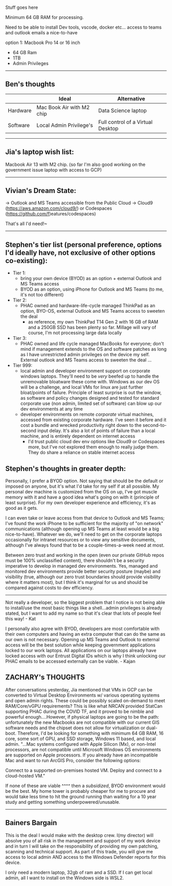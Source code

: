 Stuff goes here

Minimum 64 GB RAM for processing.

Need to be able to install Dev tools, vscode, docker etc...
access to teams and outlook emails a nice-to-have

option 1:
Macbook Pro 14 or 16 inch
- 64 GB Ram
- 1TB 
- Admin Privileges

---
## Ben's thoughts

||Ideal|Alternative|
|---|---|---|
|Hardware|Mac Book Air with M2 chip|Data Science laptop|
|Software|Local Admin Privilege's|Full control of a Virtual Desktop|

---

## Jia's laptop wish list:

Macbook Air 13 with M2 chip. (so far I'm also good working on the government issue laptop with access to GCP)

---
## Vivian's Dream State:
-> Outlook and MS Teams accessible from the Public Cloud
-> Cloud9 (https://aws.amazon.com/cloud9/) or Codespaces (https://github.com/f)eatures/codespaces)

That's all I'd need!~

---
## Stephen's tier list (personal preference, options I'd ideally have, not exclusive of other options co-existing):
- Tier 1:
  - bring your own device (BYOD) as an option + external Outlook and MS Teams access
  - BYOD as an option, using iPhone for Outlook and MS Teams (to me, it's not too different)
- Tier 2:
  - PHAC owned and hardware-life-cycle managed ThinkPad as an option, BYO-OS, external Outlook and MS Teams access to sweeten the deal
    - as reference, my own ThinkPad T14 Gen 2 with 16 GB of RAM and a 250GB SSD has been plenty so far. Millage will vary of course, I'm not processing large data locally 
- Tier 3:
  - PHAC owned and life cycle managed MacBooks for everyone; don't mind if management extends to the OS and software patches as long as I have unrestricted admin privileges on the device my self. External outlook and MS Teams access to sweeten the deal
...
- Tier 999:
  - local admin and developer environment support on corporate windows laptops. They'll need to be _very_ beefed up to handle the unremovable bloatware these come with. Windows as our dev OS will be a challenge, and local VMs for linux are just further bloat/points of failure. Principle of least surprise is out the window, as software and policy changes designed and tested for standard corporate use (non admin, limited set of software) can blow up our dev environments at any time
  - developer environments on remote _corporate_ virtual machines, accessed from existing corporate hardware. I've seen it before and it cost a bundle and wrecked productivity right down to the second-to-second input delay. It's also a lot of points of failure than a local machine, and is entirely dependent on internet access
    - I'd trust public cloud dev env options like Cloud9 or Codespaces more, but I've not explored them enough to really judge them. They do share a reliance on stable internet access

## Stephen's thoughts in greater depth:
Personally, I prefer a BYOD option. Not saying that should be the default or imposed on anyone, but it's what I'd take for my self if at all possible. My personal dev machine is customized from the OS on up, I've got muscle memory with it and have a good idea what's going on with it (principle of least surprise). For my own developer experience and efficiency, it's as good as it gets.

I can even take or leave access from that device to Outlook and MS Teams; I've found the work iPhone to be sufficient for the majority of "on network" communications (although opening up MS Teams at least would be a big nice-to-have). Whatever we do, we'll need to get on the corporate laptops occasionally for intranet resources or to view any sensitive documents, although I've always found that to be a couple-times-a-week need at most.

Between zero trust and working in the open (even our private GitHub repos must be 100% unclassified content), there shouldn't be a security imperative to develop in managed dev environments. Yes, managed and monitored dev environments provide better security posture (maybe) and visibility (true, although our zero trust boundaries should provide visibility where it matters most), but I think it's marginal for us and should be compared against costs to dev efficiency.

----

Not really a developer, so the biggest problem that I notice is not being able to install/use the most basic things like a shell...admin privileges is already stated, but I want to add my name so that it's clear that lots of people feel this way! - Kat

I personally also agree with BYOD, developers are most comfortable with their own computers and having an extra computer that can do the same as our own is not necessary. Opening up MS Teams and Outlook to external access will be the best solution while keeping government applications locked to our work laptops. All applications on our laptops already have locked access with our Entrust Digital IDs which is why I think unlocking our PHAC emails to be accessed externally can be viable. - Kajan

## ZACHARY's THOUGHTS

After conversations yesterday, Jia mentioned that VMs in GCP can be converted to Virtual Desktop Environments w/ various operating systems and open admin rights. These could be possibly scaled on-demand to meet RAM/Core/vGPU requirements?  This is like what NRCAN provided StatCan supporting PHAC during the COVID TF, and it proved to be nimble and powerful enough....However, if physical laptops are going to be the path: unfortunately the new Macbooks are not compatible with our current GIS software needs and the chipset does not allow for virtualization or dual-boot. Therefore, I'd be looking for something with minimum 64 GB RAM, 16 core, some sort of GPU, and SSD storage, Windows 11 based, and local admin. "...Mac systems configured with Apple Silicon (Mx), or non-Intel processors, are not compatible until Microsoft Windows OS environments are supported on Apple processors. If you already have an incompatible Mac and want to run ArcGIS Pro, consider the following options:

Connect to a supported on-premises hosted VM.
Deploy and connect to a cloud-hosted VM."

If none of these are viable ^^^^ then a _subsidized_, BYOD environment would be the best. My home tower is probably cheaper for me to procure and would take less time to hit the ground running than waiting for a 10 year study and getting something underpowered/unusable.
***

## Bainers Bargain

This is the deal I would make with the desktop crew. I(my director) will absolve you of all risk in the management and support of my work device and in turn I will take on the responsibility of providing my own patching, scanning and technical support. As part of this trade, you will give me access to local admin AND access to the Windows Defender reports for this device.

I only need a modern laptop, 32gb of ram and a SSD. If I can get local admin, all I want to install on the Windows side is WSL2. 

